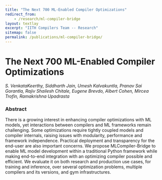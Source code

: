 ```yaml
---
title: "The Next 700 ML-Enabled Compiler Optimizations"
redirect_from:
    - /research/ml-compiler-bridge
layout: textlay
excerpt: "IITH Compilers Team -- Research"
sitemap: false
permalink: /publications/ml-compiler-bridge/
---
```


# The Next 700 ML-Enabled Compiler Optimizations
*S. VenkataKeerthy, Siddharth Jain, Umesh Kalvakuntla, Pranav Sai Gorantla, Rajiv Shailesh Chitale, Eugene Brevdo, Albert Cohen, Mircea Trofin, Ramakrishna Upadrasta*
### Abstract

There is a growing interest in enhancing compiler optimizations with ML models, yet interactions between compilers
and ML frameworks remain challenging. Some optimizations require tightly coupled models and compiler internals,
raising issues with modularity, performance and framework
independence. Practical deployment and transparency for
the end-user are also important concerns. We propose MLCompiler-Bridge to enable ML model development within
a traditional Python framework while making end-to-end integration with an optimizing compiler possible and efficient.
We evaluate it on both research and production use cases, for
training and inference, over several optimization problems,
multiple compilers and its versions, and gym infrastructures.


